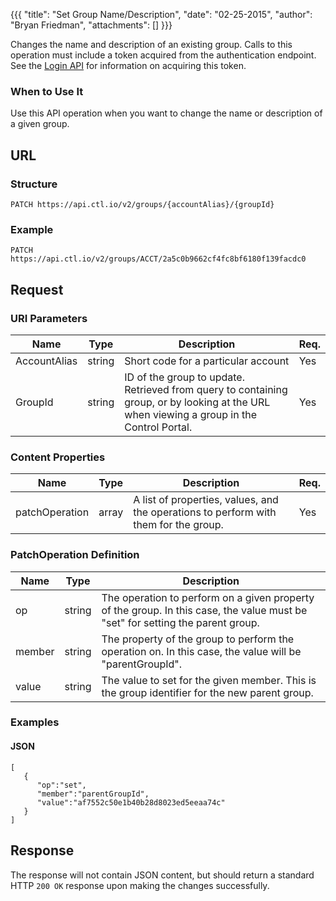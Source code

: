{{{
  "title": "Set Group Name/Description",
  "date": "02-25-2015",
  "author": "Bryan Friedman",
  "attachments": []
}}}

Changes the name and description of an existing group. Calls to this operation must include a token acquired from the authentication endpoint. See the [Login API](..Authentication/login.md) for information on acquiring this token.

### When to Use It

Use this API operation when you want to change the name or description of a given group.

## URL

### Structure

    PATCH https://api.ctl.io/v2/groups/{accountAlias}/{groupId}

### Example

    PATCH https://api.ctl.io/v2/groups/ACCT/2a5c0b9662cf4fc8bf6180f139facdc0

## Request

### URI Parameters

<table>
  <thead>
    <tr>
      <th>Name</th>
      <th>Type</th>
      <th>Description</th>
      <th>Req.</th>
    </tr>
  </thead>
  <tbody>
    <tr>
      <td>AccountAlias</td>
      <td>string</td>
      <td>Short code for a particular account</td>
      <td>Yes</td>
    </tr>
    <tr>
      <td>GroupId</td>
      <td>string</td>
      <td>ID of the group to update. Retrieved from query to containing group, or by looking at the URL when viewing a group in the Control Portal.</td>
      <td>Yes</td>
    </tr>
  </tbody>
</table>


### Content Properties

<table>
  <thead>
    <tr>
      <th>Name</th>
      <th>Type</th>
      <th>Description</th>
      <th>Req.</th>
    </tr>
  </thead>
  <tbody>
    <tr>
      <td>patchOperation</td>
      <td>array</td>
      <td>A list of properties, values, and the operations to perform with them for the group.</td>
      <td>Yes</td>
    </tr>
  </tbody>
</table>

### PatchOperation Definition

<table>
  <thead>
    <tr>
      <th>Name</th>
      <th>Type</th>
      <th>Description</th>
    </tr>
  </thead>
  <tbody>
    <tr>
      <td>op</td>
      <td>string</td>
      <td>The operation to perform on a given property of the group. In this case, the value must be "set" for setting the parent group.
</td>
    </tr>
    <tr>
      <td>member</td>
      <td>string</td>
      <td>The property of the group to perform the operation on. In this case, the value will be "parentGroupId".</td>
    </tr>
    <tr>
      <td>value</td>
      <td>string</td>
      <td>The value to set for the given member. This is the group identifier for the new parent group.</td>
    </tr>
  </tbody>
</table>


### Examples

#### JSON

    [
       {
          "op":"set",
          "member":"parentGroupId",
          "value":"af7552c50e1b40b28d8023ed5eeaa74c"
       }
    ]

## Response

The response will not contain JSON content, but should return a standard HTTP `200 OK` response upon making the changes successfully.
